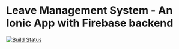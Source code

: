 # Leave Management System - An Ionic App with Firebase backend

[![Build Status](https://travis-ci.org/acharyarajasekhar/elms.svg?branch=master)](https://travis-ci.org/acharyarajasekhar/elms)
